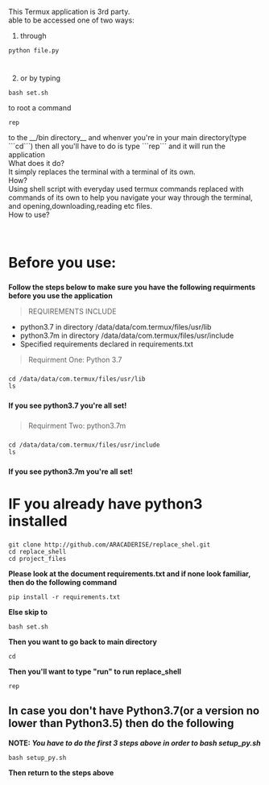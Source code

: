 This Termux application is 3rd party.
<br> able to be accessed one of two ways:<br> 
1. through <br>
```shell
python file.py
```

# #

2. or by typing <br> 
```shell 
bash set.sh
```
to root a command <br> 
```shell 
rep
```
<p>to the __/bin directory__ and whenver you're in your main directory(type ```cd```) then all you'll have to do
is type ```rep``` and it will run the application<br>What does it do?<br>
It simply replaces the terminal with a terminal of its own.
<br>
How?
<br>
Using shell script with everyday used termux commands replaced with commands of its own to help you navigate your way through
the terminal, and opening,downloading,reading etc files.
<br>
How to use?</p>
<br>

# Before you use: #

### ###

__Follow the steps below to make sure you have the following requirments before you use the application__

> REQUIREMENTS INCLUDE <br>
- python3.7 in directory /data/data/com.termux/files/usr/lib
- python3.7m in directory /data/data/com.termux/files/usr/include
- Specified requirements declared in requirements.txt

> Requirment One: Python 3.7
### ###
``` cd /data/data/com.termux/files/usr/lib ```
<br>
``` ls ```
### ###
__If you see python3.7 you're all set!__
### ###
> Requirment Two: python3.7m
### ###
``` cd /data/data/com.termux/files/usr/include ```
<br>
``` ls ```
### ###
__If you see python3.7m you're all set!__
<br>

# IF you already have python3 installed #

### ###

```
git clone http://github.com/ARACADERISE/replace_shel.git
cd replace_shell
cd project_files 
```
__Please look at the document requirements.txt and if none look familiar, then do the following command__
```
pip install -r requirements.txt
```
__Else skip to__
```
bash set.sh
```
__Then you want to go back to main directory__
```
cd
```
__Then you'll want to type "run" to run replace_shell__
```
rep
```

## In case you don't have Python3.7(or a version no lower than Python3.5) then do the following ##
__NOTE: *You have to do the first 3 steps above in order to bash setup_py.sh*__
```shell
bash setup_py.sh
```
__Then return to the steps above__
